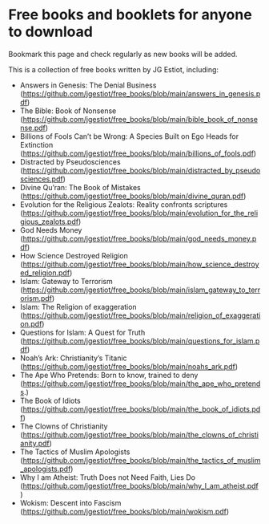 # Free books and booklets for anyone to download
Bookmark this page and check regularly as new books will be added.

This is a collection of free books written by JG Estiot, including:

- Answers in Genesis: The Denial Business (https://github.com/jgestiot/free_books/blob/main/answers_in_genesis.pdf)
- The Bible: Book of Nonsense (https://github.com/jgestiot/free_books/blob/main/bible_book_of_nonsense.pdf)
- Billions of Fools Can’t be Wrong: A Species Built on Ego Heads for Extinction (https://github.com/jgestiot/free_books/blob/main/billions_of_fools.pdf)
- Distracted by Pseudosciences (https://github.com/jgestiot/free_books/blob/main/distracted_by_pseudosciences.pdf)
- Divine Qu’ran: The Book of Mistakes (https://github.com/jgestiot/free_books/blob/main/divine_quran.pdf)
- Evolution for the Religious Zealots: Reality confronts scriptures (https://github.com/jgestiot/free_books/blob/main/evolution_for_the_religious_zealots.pdf)
- God Needs Money (https://github.com/jgestiot/free_books/blob/main/god_needs_money.pdf)
- How Science Destroyed Religion (https://github.com/jgestiot/free_books/blob/main/how_science_destroyed_religion.pdf)
- Islam: Gateway to Terrorism (https://github.com/jgestiot/free_books/blob/main/islam_gateway_to_terrorism.pdf)
- Islam: The Religion of exaggeration (https://github.com/jgestiot/free_books/blob/main/religion_of_exaggeration.pdf)
- Questions for Islam: A Quest for Truth (https://github.com/jgestiot/free_books/blob/main/questions_for_islam.pdf)
- Noah’s Ark: Christianity’s Titanic (https://github.com/jgestiot/free_books/blob/main/noahs_ark.pdf)
- The Ape Who Pretends: Born to know, trained to deny (https://github.com/jgestiot/free_books/blob/main/the_ape_who_pretends.)
- The Book of Idiots (https://github.com/jgestiot/free_books/blob/main/the_book_of_idiots.pdf)
- The Clowns of Christianity (https://github.com/jgestiot/free_books/blob/main/the_clowns_of_christianity.pdf)
- The Tactics of Muslim Apologists (https://github.com/jgestiot/free_books/blob/main/the_tactics_of_muslim_apologists.pdf)
- Why I am Atheist: Truth Does not Need Faith, Lies Do (https://github.com/jgestiot/free_books/blob/main/why_I_am_atheist.pdf)
- Wokism: Descent into Fascism (https://github.com/jgestiot/free_books/blob/main/wokism.pdf)
